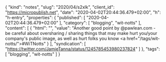 {
  "kind": "notes",
  "slug": "2020/04/s2xlk",
  "client_id": "https://micropublish.net",
  "date": "2020-04-02T20:44:36.479+02:00",
  "h": "h-entry",
  "properties": {
    "published": [
      "2020-04-02T20:44:36.479+02:00"
    ],
    "category": [
      "blogging",
      "wit-notts"
    ],
    "content": [
      {
        "html": "",
        "value": "Another good point by @pawlean.com - be careful about oversharing / sharing things that may make hurt you/your company's public image, as well as hurt folks you know <a href=\"/tags/wit-notts/\">#WiTNotts</a>"
      }
    ],
    "syndication": [
      "https://twitter.com/JamieTanna/status/1245785453980237824"
    ]
  },
  "tags": [
    "blogging",
    "wit-notts"
  ]
}

